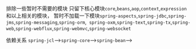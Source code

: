 排除一些暂时不需要的模块
只留下核心模块`core`,`beans`,`aop`,`context`,`expression`和以上相关的模块，
暂时不加载一下模块`spring-aspects`,`spring-jdbc`,`spring-jms`,`spring-messaging`,`spring-orm`,`
spring-oxm`,`spring-text`,`spring-tx`,`spring-web`,`spring-webflux`,`spring-webmvc`,`spring-websocket`

依赖关系
    `spring-jcl`-->`spring-core`-->`spring-bean`-->